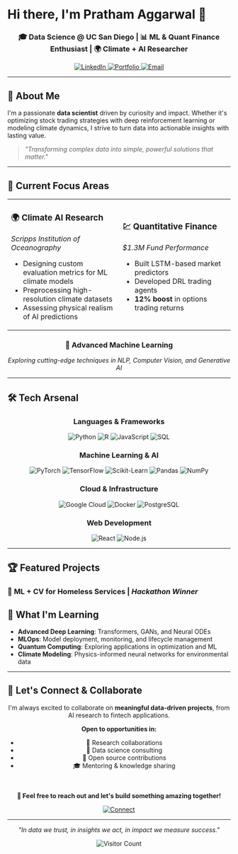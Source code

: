 # Hi there, I'm Pratham Aggarwal 👋

<div align="center">
 
 ### 🎓 Data Science @ UC San Diego | 📊 ML & Quant Finance Enthusiast | 🌍 Climate + AI Researcher
 
 <p>
   <a href="https://linkedin.com/in/pratham-agg" target="_blank">
     <img src="https://img.shields.io/badge/LinkedIn-0077B5?style=for-the-badge&logo=linkedin&logoColor=white" alt="LinkedIn"/>
   </a>
   <a href="https://pratham-aggr.github.io" target="_blank">
     <img src="https://img.shields.io/badge/Portfolio-FF5722?style=for-the-badge&logo=google-chrome&logoColor=white" alt="Portfolio"/>
   </a>
   <a href="mailto:pratham@example.com">
     <img src="https://img.shields.io/badge/Email-D14836?style=for-the-badge&logo=gmail&logoColor=white" alt="Email"/>
   </a>
 </p>
 
</div>

---

## 🚀 About Me

I'm a passionate **data scientist** driven by curiosity and impact. Whether it's optimizing stock trading strategies with deep reinforcement learning or modeling climate dynamics, I strive to turn data into actionable insights with lasting value.

> *"Transforming complex data into simple, powerful solutions that matter."*

---

## 🔬 Current Focus Areas

<table>
<tr>
<td width="50%">

### 🌍 **Climate AI Research**
*Scripps Institution of Oceanography*
- Designing custom evaluation metrics for ML climate models
- Preprocessing high-resolution climate datasets
- Assessing physical realism of AI predictions

</td>
<td width="50%">

### 💹 **Quantitative Finance**
*$1.3M Fund Performance*
- Built LSTM-based market predictors
- Developed DRL trading agents
- **12% boost** in options trading returns

</td>
</tr>
</table>

<div align="center">
 
### 🤖 **Advanced Machine Learning**
*Exploring cutting-edge techniques in NLP, Computer Vision, and Generative AI*

</div>

---

## 🛠️ Tech Arsenal

<div align="center">

### **Languages & Frameworks**
![Python](https://img.shields.io/badge/Python-3776AB?style=for-the-badge&logo=python&logoColor=white)
![R](https://img.shields.io/badge/R-276DC3?style=for-the-badge&logo=r&logoColor=white)
![JavaScript](https://img.shields.io/badge/JavaScript-F7DF1E?style=for-the-badge&logo=javascript&logoColor=black)
![SQL](https://img.shields.io/badge/SQL-4479A1?style=for-the-badge&logo=mysql&logoColor=white)

### **Machine Learning & AI**
![PyTorch](https://img.shields.io/badge/PyTorch-EE4C2C?style=for-the-badge&logo=pytorch&logoColor=white)
![TensorFlow](https://img.shields.io/badge/TensorFlow-FF6F00?style=for-the-badge&logo=tensorflow&logoColor=white)
![Scikit-Learn](https://img.shields.io/badge/Scikit--Learn-F7931E?style=for-the-badge&logo=scikit-learn&logoColor=white)
![Pandas](https://img.shields.io/badge/Pandas-150458?style=for-the-badge&logo=pandas&logoColor=white)
![NumPy](https://img.shields.io/badge/NumPy-013243?style=for-the-badge&logo=numpy&logoColor=white)

### **Cloud & Infrastructure**
![Google Cloud](https://img.shields.io/badge/Google%20Cloud-4285F4?style=for-the-badge&logo=google-cloud&logoColor=white)
![Docker](https://img.shields.io/badge/Docker-2496ED?style=for-the-badge&logo=docker&logoColor=white)
![PostgreSQL](https://img.shields.io/badge/PostgreSQL-025E8C?style=for-the-badge&logo=postgresql&logoColor=white)

### **Web Development**
![React](https://img.shields.io/badge/React-20232A?style=for-the-badge&logo=react&logoColor=61DAFB)
![Node.js](https://img.shields.io/badge/Node.js-339933?style=for-the-badge&logo=node.js&logoColor=white)

</div>

---

## 🏆 Featured Projects

### 🥇 **ML + CV for Homeless Services** | *Hackathon Winner*
## 🎯 What I'm Learning

- **Advanced Deep Learning**: Transformers, GANs, and Neural ODEs
- **MLOps**: Model deployment, monitoring, and lifecycle management  
- **Quantum Computing**: Exploring applications in optimization and ML
- **Climate Modeling**: Physics-informed neural networks for environmental data

---

## 🤝 Let's Connect & Collaborate

<div align="center">

I'm always excited to collaborate on **meaningful data-driven projects**, from AI research to fintech applications. 

**Open to opportunities in:**
- 🧬 Research collaborations
- 💼 Data science consulting
- 🚀 Open source contributions
- 🎓 Mentoring & knowledge sharing

<br>

**📧 Feel free to reach out and let's build something amazing together!**

<a href="https://linkedin.com/in/pratham-agg">
  <img src="https://img.shields.io/badge/Let's%20Connect-0077B5?style=for-the-badge&logo=linkedin&logoColor=white" alt="Connect"/>
</a>

</div>

---

<div align="center">
  
*"In data we trust, in insights we act, in impact we measure success."*

![Visitor Count](https://komarev.com/ghpvc/?username=pratham-aggr&color=brightgreen&style=for-the-badge)

</div>
